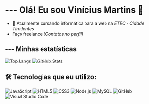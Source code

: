 # --- Olá! Eu sou Vinícius Martins 👋

- 🔭 Atualmente cursando informática para a web na *ETEC - Cidade Tiradentes*
- Faço freelance *(Contatos no perfil)*

## --- Minhas estatísticas
[![Top Langs](https://github-readme-stats.vercel.app/api/top-langs/?username=Martins-Vini&layout=compact&langs_count=7&theme=dracula)](https://github.com/anuraghazra/github-readme-stats)
[![GitHub Stats](https://github-readme-stats.vercel.app/api?username=Martins-Vini&show_icons=true&theme=dracula)](https://github.com/anuraghazra/github-readme-stats)</div>

## 🛠️ Tecnologias que eu utilizo:

![JavaScript](https://img.shields.io/badge/JavaScript-F7DF1E?style=for-the-badge&logo=javascript&logoColor=black)
![HTML5](https://img.shields.io/badge/HTML5-E34F26?style=for-the-badge&logo=html5&logoColor=white)
![CSS3](https://img.shields.io/badge/CSS3-1572B6?style=for-the-badge&logo=css3&logoColor=white)
![Node.js](https://img.shields.io/badge/Node.js-339933?style=for-the-badge&logo=nodedotjs&logoColor=white)
![MySQL](https://img.shields.io/badge/MySQL-4479A1?style=for-the-badge&logo=mysql&logoColor=white)
![GitHub](https://img.shields.io/badge/GitHub-100000?style=for-the-badge&logo=github&logoColor=white)
![Visual Studio Code](https://img.shields.io/badge/Visual%20Studio%20Code-007ACC?style=for-the-badge&logo=visual-studio-code&logoColor=white)

